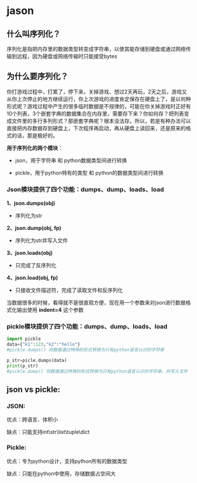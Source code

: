 # jason

## 什么叫序列化？

序列化是指把内存里的数据类型转变成字符串，以使其能存储到硬盘或通过网络传输到远程，因为硬盘或网络传输时只能接受bytes

## 为什么要序列化？

你打游戏过程中，打累了，停下来，关掉游戏、想过2天再玩，2天之后，游戏又从你上次停止的地方继续运行，你上次游戏的进度肯定保存在硬盘上了，是以何种形式呢？游戏过程中产生的很多临时数据是不规律的，可能在你关掉游戏时正好有10个列表，3个嵌套字典的数据集合在内存里，需要存下来？你如何存？把列表变成文件里的多行多列形式？那嵌套字典呢？根本没法存。所以，若是有种办法可以直接把内存数据存到硬盘上，下次程序再启动，再从硬盘上读回来，还是原来的格式的话，那是极好的。

**用于序列化的两个模块**：

* json，用于字符串 和 python数据类型间进行转换

* pickle，用于python特有的类型 和 python的数据类型间进行转换

### Json模块提供了四个功能：dumps、dump、loads、load


**1、json.dumps(obj)**
* 序列化为str


**2、json.dump(obj, fp)**
* 序列化为str并写入文件


**3、json.loads(obj)**
* 只完成了反序列化


**4、json.load(obj, fp)**
* 只接收文件描述符，完成了读取文件和反序列化


当数据很多的时候，看得就不是很直观方便，现在用一个参数来对json进行数据格式化输出使用 **indent=4** 这个参数



### pickle模块提供了四个功能：dumps、dump、loads、load


```python
import pickle
data={"k1":123,"k2":"hello"}
#pickle.dumps() 将数据通过特殊的形式转换为只有python语言认识的字符串

p_str=picle.dumps(data)
print(p_str)
#pickle.dump() 将数据通过特殊的形式转换为只有python语言认识的字符串，并写入文件
```

## json vs pickle:

### JSON:

优点：跨语言、体积小

缺点：只能支持int\str\list\tuple\dict

### Pickle:

优点：专为python设计，支持python所有的数据类型

缺点：只能在python中使用，存储数据占空间大
